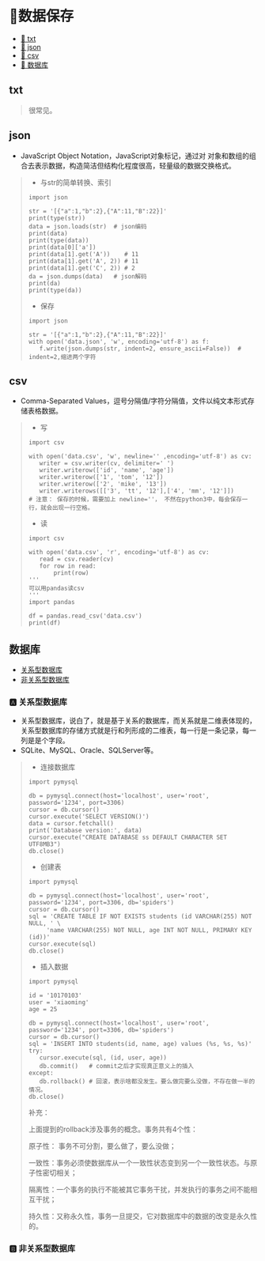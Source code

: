# :baby_bottle:数据保存

+ [:aerial_tramway: txt](#txt)
+ [:bamboo: json](#json)
+ [:cake: csv](#csv)
+ [:dancer: 数据库](#数据库)

## txt

> 很常见。

## json

+ JavaScript Object Notation，JavaScript对象标记，通过对 对象和数组的组合去表示数据，构造简洁但结构化程度很高，轻量级的数据交换格式。

>+ 与str的简单转换、索引
>```python3
>import json
>
>str = '[{"a":1,"b":2},{"A":11,"B":22}]'
>print(type(str))
>data = json.loads(str)  # json编码
>print(data)
>print(type(data))
>print(data[0]['a'])
>print(data[1].get('A'))	# 11
>print(data[1].get('A', 2))	# 11
>print(data[1].get('C', 2))	# 2
>da = json.dumps(data)   # json解码
>print(da)
>print(type(da))
>```
>+ 保存
>```python3
>import json
>
>str = '[{"a":1,"b":2},{"A":11,"B":22}]'
>with open('data.json', 'w', encoding='utf-8') as f:
>    f.write(json.dumps(str, indent=2, ensure_ascii=False))  # indent=2,缩进两个字符
>```

## csv

+ Comma-Separated Values，逗号分隔值/字符分隔值，文件以纯文本形式存储表格数据。

>+ 写
>```python3
>import csv
>
>with open('data.csv', 'w', newline='' ,encoding='utf-8') as cv:
>    writer = csv.writer(cv, delimiter=' ')
>    writer.writerow(['id', 'name', 'age'])
>    writer.writerow(['1', 'tom', '12'])
>    writer.writerow(['2', 'mike', '13'])
>    writer.writerows([['3', 'tt', '12'],['4', 'mm', '12']])
># 注意： 保存的时候，需要加上 newline=''， 不然在python3中，每会保存一行，就会出现一行空格。
>```
>+ 读
>```python3
>import csv
>
>with open('data.csv', 'r', encoding='utf-8') as cv:
>    read = csv.reader(cv)
>    for row in read:
>        print(row)
>'''
>可以用pandas读csv
>'''
>import pandas
>
>df = pandas.read_csv('data.csv')
>print(df)
>```

## 数据库

+ [关系型数据库](#关系型数据库)
+ [非关系型数据库](#非关系型数据库)

### :a: 关系型数据库

+ 关系型数据库，说白了，就是基于关系的数据库，而关系就是二维表体现的，关系型数据库的存储方式就是行和列形成的二维表，每一行是一条记录，每一列是是个字段。
+ SQLite、MySQL、Oracle、SQLServer等。
>+ 连接数据库
>```python3
>import pymysql
>
>db = pymysql.connect(host='localhost', user='root', password='1234', port=3306)
>cursor = db.cursor()
>cursor.execute('SELECT VERSION()')
>data = cursor.fetchall()
>print('Database version:', data)
>cursor.execute("CREATE DATABASE ss DEFAULT CHARACTER SET UTF8MB3")
>db.close()
>```
>
>+ 创建表
>
>```
>import pymysql
>
>db = pymysql.connect(host='localhost', user='root', password='1234', port=3306, db='spiders')
>cursor = db.cursor()
>sql = 'CREATE TABLE IF NOT EXISTS students (id VARCHAR(255) NOT NULL, ' \
>      'name VARCHAR(255) NOT NULL, age INT NOT NULL, PRIMARY KEY (id))'
>cursor.execute(sql)
>db.close()
>```
>
>+ 插入数据
>
>```python3
>import pymysql
>
>id = '10170103'
>user = 'xiaoming'
>age = 25
>
>db = pymysql.connect(host='localhost', user='root', password='1234', port=3306, db='spiders')
>cursor = db.cursor()
>sql = 'INSERT INTO students(id, name, age) values (%s, %s, %s)'
>try:
>    cursor.execute(sql, (id, user, age))
>    db.commit()   # commit之后才实现真正意义上的插入
>except:
>    db.rollback() # 回滚，表示啥都没发生。要么做完要么没做，不存在做一半的情况。
>db.close()
>```
>
>补充：
>
>上面提到的rollback涉及事务的概念。事务共有4个性：
>
>原子性：	事务不可分割，要么做了，要么没做；
>
>一致性：事务必须使数据库从一个一致性状态变到另一个一致性状态。与原子性密切相关；
>
>隔离性：一个事务的执行不能被其它事务干扰，并发执行的事务之间不能相互干扰；
>
>持久性：又称永久性，事务一旦提交，它对数据库中的数据的改变是永久性的。

### :b: 非关系型数据库
>

